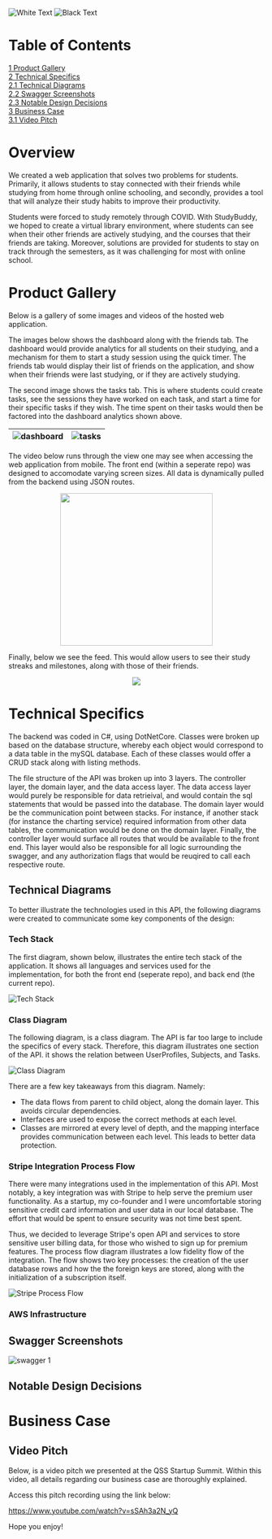 ![White Text](Images/WhiteText.png#gh-dark-mode-only)
![Black Text](Images/BlackText.png#gh-light-mode-only)

# Table of Contents
[1 Product Gallery](#Product-Gallery)  
[2 Technical Specifics](#Technical-Specifics)  
[2.1 Technical Diagrams](#Technical-Diagrams)  
[2.2 Swagger Screenshots](#Swagger-Screenshots)  
[2.3 Notable Design Decisions](#Notable-Design-Decisions)  
[3 Business Case](#Business-Case)  
[3.1 Video Pitch](#Video-Pitch)  

# Overview

We created a web application that solves two problems for students. Primarily, it allows students to stay connected with their friends while studying from home through online schooling, and secondly, provides a tool that will analyze their study habits to improve their productivity.

Students were forced to study remotely through COVID. With StudyBuddy, we hoped to create a virtual library environment, where students can see when their other friends are actively studying, and the courses that their friends are taking. Moreover, solutions are provided for students to stay on track through the semesters, as it was challenging for most with online school.

# Product Gallery
Below is a gallery of some images and videos of the hosted web application.


The images below shows the dashboard along with the friends tab. The dashboard would provide analytics for all students on their studying, and a mechanism for them to start a study session using the quick timer. The friends tab would display their list of friends on the application, and show when their friends were last studying, or if they are actively studying.

The second image shows the tasks tab. This is where students could create tasks, see the sessions they have worked on each task, and start a time for their specific tasks if they wish. The time spent on their tasks would then be factored into the dashboard analytics shown above.

 ![dashboard](Images/laptopDashboard.png) | ![tasks](Images/laptop2.png)
 --- | ---


The video below runs through the view one may see when accessing the web application from mobile. The front end (within a seperate repo) was designed to accomodate varying screen sizes. All data is dynamically pulled from the backend using JSON routes.

<p align="center">
<img src="Images/Gif1LandingVideo.gif" width="300">
</p>

Finally, below we see the feed. This would allow users to see their study streaks and milestones, along with those of their friends. 

<p align="center">
<img src="Images/Feed.gif">
</p>


# Technical Specifics
The backend was coded in C#, using DotNetCore. Classes were broken up based on the database structure, whereby each object would correspond to a data table in the mySQL database. Each of these classes would offer a CRUD stack along with listing methods.

The file structure of the API was broken up into 3 layers. The controller layer, the domain layer, and the data access layer. The data access layer would purely be responsible for data retrieival, and would contain the sql statements that would be passed into the database. The domain layer would be the communication point between stacks. For instance, if another stack (for instance the charting service) required information from other data tables, the communication would be done on the domain layer. Finally, the controller layer would surface all routes that would be available to the front end. This layer would also be responsible for all logic surrounding the swagger, and any authorization flags that would be reuqired to call each respective route.

## Technical Diagrams
To better illustrate the technologies used in this API, the following diagrams were created to communicate some key components of the design:

### Tech Stack
The first diagram, shown below, illustrates the entire tech stack of the application. It shows all languages and services used for the implementation, for both the front end (seperate repo), and back end (the current repo).

![Tech Stack](Images/TechStack.png)

### Class Diagram
The following diagram, is a class diagram. The API is far too large to include the specifics of every stack. Therefore, this diagram illustrates one section of the API. it shows the relation between UserProfiles, Subjects, and Tasks. 

![Class Diagram](Images/ClassDiagram.png)

There are a few key takeaways from this diagram. Namely:
* The data flows from parent to child object, along the domain layer. This avoids circular dependencies.
* Interfaces are used to expose the correct methods at each level.
* Classes are mirrored at every level of depth, and the mapping interface provides communication between each level. This leads to better data protection.

### Stripe Integration Process Flow
There were many integrations used in the implementation of this API. Most notably, a key integration was with Stripe to help serve the premium user functionality. As a startup, my co-founder and I were uncomfortable storing sensitive credit card information and user data in our local database. The effort that would be spent to ensure security was not time best spent.

Thus, we decided to leverage Stripe's open API and services to store sensitive user billing data, for those who wished to sign up for premium features. The process flow diagram illustrates a low fidelity flow of the integration. The flow shows two key processes: the creation of the user database rows and how the the foreign keys are stored, along with the initialization of a subscription itself. 

![Stripe Process Flow](Images/StripeProcessFlow.png)

### AWS Infrastructure




## Swagger Screenshots
![swagger 1](Images/Swagger1.JPG)

## Notable Design Decisions

# Business Case
## Video Pitch
Below, is a video pitch we presented at the QSS Startup Summit. Within this video, all details regarding our business case are thoroughly explained.

Access this pitch recording using the link below:

https://www.youtube.com/watch?v=sSAh3a2N_yQ

Hope you enjoy!

